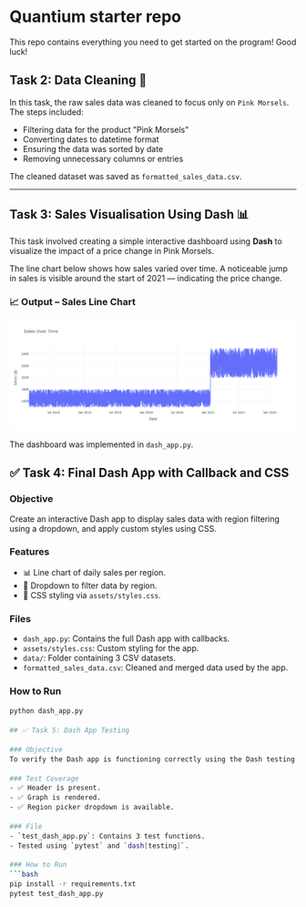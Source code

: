 # Quantium starter repo
This repo contains everything you need to get started on the program! Good luck!

## Task 2: Data Cleaning 🧹

In this task, the raw sales data was cleaned to focus only on `Pink Morsels`. The steps included:

- Filtering data for the product "Pink Morsels"
- Converting dates to datetime format
- Ensuring the data was sorted by date
- Removing unnecessary columns or entries

The cleaned dataset was saved as `formatted_sales_data.csv`.

---

## Task 3: Sales Visualisation Using Dash 📊

This task involved creating a simple interactive dashboard using **Dash** to visualize the impact of a price change in Pink Morsels.

The line chart below shows how sales varied over time. A noticeable jump in sales is visible around the start of 2021 — indicating the price change.

### 📈 Output – Sales Line Chart

![Sales Line Chart](newplot.png)

The dashboard was implemented in `dash_app.py`.

## ✅ Task 4: Final Dash App with Callback and CSS

### Objective
Create an interactive Dash app to display sales data with region filtering using a dropdown, and apply custom styles using CSS.

### Features
- 📊 Line chart of daily sales per region.
- 🔽 Dropdown to filter data by region.
- 🎨 CSS styling via `assets/styles.css`.

### Files
- `dash_app.py`: Contains the full Dash app with callbacks.
- `assets/styles.css`: Custom styling for the app.
- `data/`: Folder containing 3 CSV datasets.
- `formatted_sales_data.csv`: Cleaned and merged data used by the app.

### How to Run
```bash
python dash_app.py

## ✅ Task 5: Dash App Testing

### Objective
To verify the Dash app is functioning correctly using the Dash testing framework with pytest.

### Test Coverage
- ✅ Header is present.
- ✅ Graph is rendered.
- ✅ Region picker dropdown is available.

### File
- `test_dash_app.py`: Contains 3 test functions.
- Tested using `pytest` and `dash[testing]`.

### How to Run
```bash
pip install -r requirements.txt
pytest test_dash_app.py
